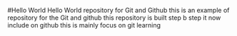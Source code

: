 #Hello World
Hello World repository for Git and Github
this is an example of repository for the Git and github
this repository is built step b step
it now include on github
this is mainly focus on git learning
